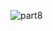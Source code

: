 
![part8](https://user-images.githubusercontent.com/114199773/206588372-30c17132-66d7-432b-88c9-38071f396a57.gif)
